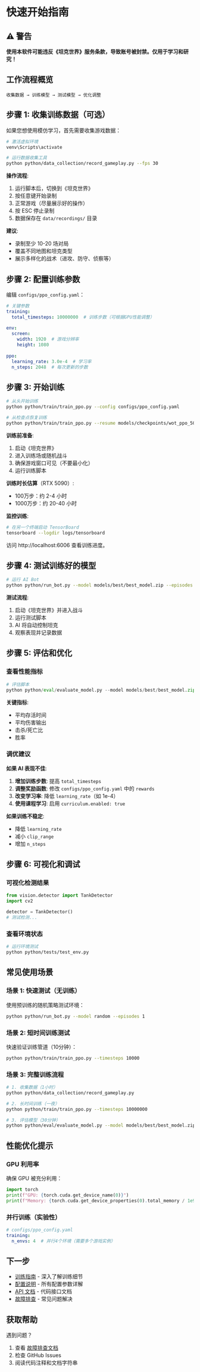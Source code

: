 # 快速开始指南

## ⚠️ 警告

**使用本软件可能违反《坦克世界》服务条款，导致账号被封禁。仅用于学习和研究！**

## 工作流程概览

```
收集数据 → 训练模型 → 测试模型 → 优化调整
```

## 步骤 1: 收集训练数据（可选）

如果您想使用模仿学习，首先需要收集游戏数据：

```bash
# 激活虚拟环境
venv\Scripts\activate

# 运行数据收集工具
python python/data_collection/record_gameplay.py --fps 30
```

**操作流程**:
1. 运行脚本后，切换到《坦克世界》
2. 按任意键开始录制
3. 正常游戏（尽量展示好的操作）
4. 按 ESC 停止录制
5. 数据保存在 `data/recordings/` 目录

**建议**:
- 录制至少 10-20 场对局
- 覆盖不同地图和坦克类型
- 展示多样化的战术（进攻、防守、侦察等）

## 步骤 2: 配置训练参数

编辑 `configs/ppo_config.yaml`：

```yaml
# 关键参数
training:
  total_timesteps: 10000000  # 训练步数（可根据GPU性能调整）
  
env:
  screen:
    width: 1920  # 游戏分辨率
    height: 1080
    
ppo:
  learning_rate: 3.0e-4  # 学习率
  n_steps: 2048  # 每次更新的步数
```

## 步骤 3: 开始训练

```bash
# 从头开始训练
python python/train/train_ppo.py --config configs/ppo_config.yaml

# 从检查点恢复训练
python python/train/train_ppo.py --resume models/checkpoints/wot_ppo_50000_steps.zip
```

**训练前准备**:
1. 启动《坦克世界》
2. 进入训练场或随机战斗
3. 确保游戏窗口可见（不要最小化）
4. 运行训练脚本

**训练时长估算**（RTX 5090）:
- 100万步：约 2-4 小时
- 1000万步：约 20-40 小时

**监控训练**:
```bash
# 在另一个终端启动 TensorBoard
tensorboard --logdir logs/tensorboard
```

访问 http://localhost:6006 查看训练进度。

## 步骤 4: 测试训练好的模型

```bash
# 运行 AI Bot
python python/run_bot.py --model models/best/best_model.zip --episodes 5
```

**测试流程**:
1. 启动《坦克世界》并进入战斗
2. 运行测试脚本
3. AI 将自动控制坦克
4. 观察表现并记录数据

## 步骤 5: 评估和优化

### 查看性能指标

```python
# 评估脚本
python python/eval/evaluate_model.py --model models/best/best_model.zip
```

**关键指标**:
- 平均存活时间
- 平均伤害输出
- 击杀/死亡比
- 胜率

### 调优建议

**如果 AI 表现不佳**:

1. **增加训练步数**: 提高 `total_timesteps`
2. **调整奖励函数**: 修改 `configs/ppo_config.yaml` 中的 `rewards`
3. **改变学习率**: 降低 `learning_rate`（如 1e-4）
4. **使用课程学习**: 启用 `curriculum.enabled: true`

**如果训练不稳定**:
- 降低 `learning_rate`
- 减小 `clip_range`
- 增加 `n_steps`

## 步骤 6: 可视化和调试

### 可视化检测结果

```python
from vision.detector import TankDetector
import cv2

detector = TankDetector()
# 测试检测...
```

### 查看环境状态

```bash
# 运行环境测试
python python/tests/test_env.py
```

## 常见使用场景

### 场景 1: 快速测试（无训练）

使用预训练的随机策略测试环境：

```bash
python python/run_bot.py --model random --episodes 1
```

### 场景 2: 短时间训练测试

快速验证训练管道（10分钟）：

```bash
python python/train/train_ppo.py --timesteps 10000
```

### 场景 3: 完整训练流程

```bash
# 1. 收集数据（1小时）
python python/data_collection/record_gameplay.py

# 2. 长时间训练（一夜）
python python/train/train_ppo.py --timesteps 10000000

# 3. 评估模型（30分钟）
python python/eval/evaluate_model.py --model models/best/best_model.zip --episodes 20
```

## 性能优化提示

### GPU 利用率

确保 GPU 被充分利用：

```python
import torch
print(f"GPU: {torch.cuda.get_device_name(0)}")
print(f"Memory: {torch.cuda.get_device_properties(0).total_memory / 1e9:.2f} GB")
```

### 并行训练（实验性）

```yaml
# configs/ppo_config.yaml
training:
  n_envs: 4  # 并行4个环境（需要多个游戏实例）
```

## 下一步

- [训练指南](TRAINING.md) - 深入了解训练细节
- [配置说明](CONFIGURATION.md) - 所有配置参数详解
- [API 文档](API.md) - 代码接口文档
- [故障排查](TROUBLESHOOTING.md) - 常见问题解决

## 获取帮助

遇到问题？
1. 查看 [故障排查文档](TROUBLESHOOTING.md)
2. 检查 GitHub Issues
3. 阅读代码注释和文档字符串

